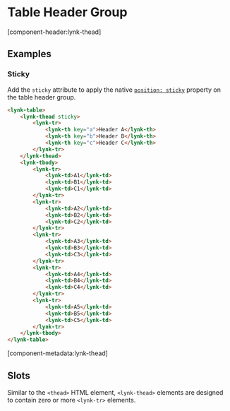 # Table Header Group

[component-header:lynk-thead]

## Examples

### Sticky

Add the `sticky` attribute to apply the native [`position: sticky`](https://developer.mozilla.org/en-US/docs/Web/CSS/position) property on the table header group.

```html preview
<lynk-table>
    <lynk-thead sticky>
        <lynk-tr>
            <lynk-th key="a">Header A</lynk-th>
            <lynk-th key="b">Header B</lynk-th>
            <lynk-th key="c">Header C</lynk-th>
        </lynk-tr>
    </lynk-thead>
    <lynk-tbody>
        <lynk-tr>
            <lynk-td>A1</lynk-td>
            <lynk-td>B1</lynk-td>
            <lynk-td>C1</lynk-td>
        </lynk-tr>
        <lynk-tr>
            <lynk-td>A2</lynk-td>
            <lynk-td>B2</lynk-td>
            <lynk-td>C2</lynk-td>
        </lynk-tr>
        <lynk-tr>
            <lynk-td>A3</lynk-td>
            <lynk-td>B3</lynk-td>
            <lynk-td>C3</lynk-td>
        </lynk-tr>
        <lynk-tr>
            <lynk-td>A4</lynk-td>
            <lynk-td>B4</lynk-td>
            <lynk-td>C4</lynk-td>
        </lynk-tr>
        <lynk-tr>
            <lynk-td>A5</lynk-td>
            <lynk-td>B5</lynk-td>
            <lynk-td>C5</lynk-td>
        </lynk-tr>
    </lynk-tbody>
</lynk-table>
````

[component-metadata:lynk-thead]

## Slots

Similar to the `<thead>` HTML element, `<lynk-thead>` elements are designed to contain zero or more `<lynk-tr>` elements.